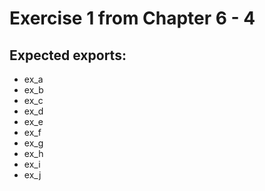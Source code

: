 # Exercise 1 from Chapter 6 - 4

## Expected exports:

- ex_a
- ex_b
- ex_c
- ex_d
- ex_e
- ex_f
- ex_g
- ex_h
- ex_i
- ex_j
